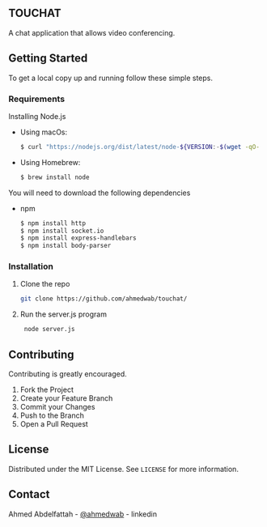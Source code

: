 <!-- ABOUT THE PROJECT -->
## TOUCHAT

A chat application that allows video conferencing.


<!-- GETTING STARTED -->
## Getting Started

To get a local copy up and running follow these simple steps.

### Requirements

Installing Node.js

* Using macOs:
  ```sh
  $ curl "https://nodejs.org/dist/latest/node-${VERSION:-$(wget -qO- https://nodejs.org/dist/latest/ | sed -nE 's|.*>node-(.*)\.pkg</a>.*|\1|p')}.pkg" > "$HOME/Downloads/node-latest.pkg" && sudo installer -store -pkg "$HOME/Downloads/node-latest.pkg" -target "/
  ```
  
* Using Homebrew:
  ```sh
  $ brew install node
  ```


You will need to download the following dependencies

* npm
  ```sh
  $ npm install http
  $ npm install socket.io
  $ npm install express-handlebars
  $ npm install body-parser
  ```



### Installation

1. Clone the repo
   ```sh
   git clone https://github.com/ahmedwab/touchat/
   ```
2. Run the server.js program
   ```sh
    node server.js
   ```








<!-- CONTRIBUTING -->
## Contributing

Contributing is greatly encouraged.

1. Fork the Project
2. Create your Feature Branch 
3. Commit your Changes 
4. Push to the Branch 
5. Open a Pull Request



<!-- LICENSE -->
## License

Distributed under the MIT License. See `LICENSE` for more information.



<!-- CONTACT -->
## Contact

Ahmed Abdelfattah - [@ahmedwab](https://linkedin.com/in/ahmedwab) - linkedin

